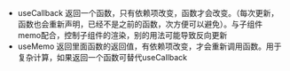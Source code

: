 + useCallback 返回一个函数，只有依赖项改变，函数才会改变。（每次更新，函数也会重新声明，已经不是之前的函数，次方便可以避免）。与子组件memo配合，控制子组件的渲染，别的用法可能导致反向更新
+ useMemo 返回里面函数的返回值，有依赖项改变，才会重新调用函数。用于复杂计算，如果返回一个函数可替代useCallback
